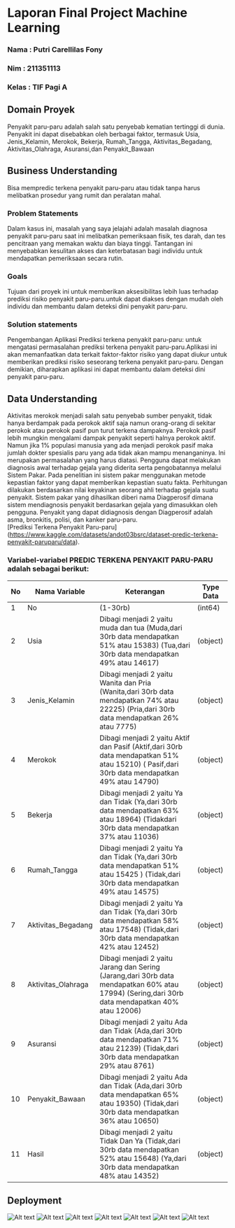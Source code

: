 # Laporan Final Project Machine Learning

### Nama : Putri Carellilas Fony

### Nim : 211351113

### Kelas : TIF Pagi A

## Domain Proyek

Penyakit paru-paru adalah salah satu penyebab kematian tertinggi di dunia. Penyakit ini dapat disebabkan oleh berbagai faktor, termasuk Usia, Jenis_Kelamin, Merokok, Bekerja, Rumah_Tangga, Aktivitas_Begadang, Aktivitas_Olahraga, Asuransi,dan Penyakit_Bawaan

## Business Understanding

Bisa mempredic terkena penyakit paru-paru atau tidak tanpa harus melibatkan prosedur yang rumit dan peralatan mahal. 

### Problem Statements

Dalam kasus ini, masalah yang saya jelajahi adalah masalah diagnosa penyakit paru-paru saat ini melibatkan pemeriksaan fisik, tes darah, dan tes pencitraan yang memakan waktu dan biaya tinggi. Tantangan ini menyebabkan kesulitan akses dan keterbatasan bagi individu untuk mendapatkan pemeriksaan secara rutin.

### Goals

Tujuan dari proyek ini untuk memberikan aksesibilitas lebih luas terhadap prediksi risiko penyakit paru-paru.untuk dapat diakses dengan mudah oleh individu dan membantu dalam deteksi dini penyakit paru-paru.

### Solution statements

Pengembangan Aplikasi Prediksi terkena penyakit paru-paru: untuk mengatasi permasalahan prediksi terkena penyakit paru-paru.Aplikasi ini akan memanfaatkan data terkait faktor-faktor risiko yang dapat diukur untuk memberikan prediksi risiko seseorang terkena penyakit paru-paru. Dengan demikian, diharapkan aplikasi ini dapat membantu dalam deteksi dini penyakit paru-paru.

## Data Understanding

Aktivitas merokok menjadi salah satu penyebab sumber penyakit, tidak hanya berdampak pada perokok aktif saja namun orang-orang di sekitar perokok atau perokok pasif pun turut terkena dampaknya. Perokok pasif lebih mungkin mengalami dampak penyakit seperti halnya perokok aktif. Namun jika 1% populasi manusia yang ada menjadi perokok pasif maka jumlah
dokter spesialis paru yang ada tidak akan mampu menanganinya. Ini merupakan permasalahan yang harus diatasi. Pengguna dapat melakukan diagnosis awal terhadap gejala yang diderita serta pengobatannya melalui Sistem Pakar. Pada penelitian ini sistem pakar menggunakan metode kepastian faktor yang dapat memberikan kepastian suatu fakta. Perhitungan dilakukan berdasarkan nilai keyakinan seorang ahli terhadap gejala suatu penyakit. Sistem pakar yang dihasilkan diberi nama Diagperosif dimana sistem mendiagnosis penyakit berdasarkan gejala yang dimasukkan oleh pengguna. Penyakit yang dapat didiagnosis dengan Diagperosif adalah asma, bronkitis, polisi, dan kanker paru-paru.
<br>[Prediksi Terkena Penyakit Paru-paru] (https://www.kaggle.com/datasets/andot03bsrc/dataset-predic-terkena-penyakit-paruparu/data).</br>

### Variabel-variabel PREDIC TERKENA PENYAKIT PARU-PARU adalah sebagai berikut:
| No | Nama Variable    | Keterangan |Type Data|
|----|------------------|-----------|------------|
|1| No | (1-30rb)|(int64)|
|2| Usia |  Dibagi menjadi 2 yaitu muda dan tua (Muda,dari 30rb data mendapatkan 51% atau 15383) (Tua,dari 30rb data mendapatkan 49% atau 14617) |(object)
|3| Jenis_Kelamin | Dibagi menjadi 2 yaitu Wanita dan Pria (Wanita,dari 30rb data mendapatkan 74% atau 22225) (Pria,dari 30rb data mendapatkan 26% atau 7775) |(object)
|4| Merokok | Dibagi menjadi 2 yaitu Aktif dan Pasif (Aktif,dari 30rb data mendapatkan 51% atau 15210) ( Pasif,dari 30rb data mendapatkan 49% atau 14790)| (object)
|5| Bekerja | Dibagi menjadi 2 yaitu Ya dan Tidak (Ya,dari 30rb data mendapatkan 63% atau 18964) (Tidakdari 30rb data mendapatkan 37% atau 11036) |(object)
|6| Rumah_Tangga | Dibagi menjadi 2 yaitu Ya dan Tidak (Ya,dari 30rb data mendapatkan 51% atau 15425 ) (Tidak,dari 30rb data mendapatkan  49% atau 14575)| (object)
|7| Aktivitas_Begadang | Dibagi menjadi 2 yaitu Ya dan Tidak (Ya,dari 30rb data mendapatkan 58% atau 17548) (Tidak,dari 30rb data mendapatkan 42% atau 12452)| (object)
|8| Aktivitas_Olahraga | Dibagi menjadi 2 yaitu Jarang dan Sering (Jarang,dari 30rb data mendapatkan 60% atau 17994) (Sering,dari 30rb data mendapatkan 40% atau 12006)| (object)
|9| Asuransi | Dibagi menjadi 2 yaitu Ada dan Tidak (Ada,dari 30rb data mendapatkan 71% atau 21239) (Tidak,dari 30rb data mendapatkan 29% atau 8761)| (object)
|10| Penyakit_Bawaan | Dibagi menjadi 2 yaitu Ada dan Tidak (Ada,dari 30rb data mendapatkan 65% atau 19350) (Tidak,dari 30rb data mendapatkan 36% atau 10650)| (object)
|11| Hasil | Dibagi menjadi 2 yaitu Tidak Dan Ya (Tidak,dari 30rb data mendapatkan 52% atau 15648) (Ya,dari 30rb data mendapatkan 48% atau 14352)|  (object)

## Deployment

![Alt text](A1.jpeg)
![Alt text](A2.jpeg)
![Alt text](A3.jpeg)
![Alt text](A4.jpeg)
![Alt text](A5.jpeg)
![Alt text](A6.jpeg)
![Alt text](A7.jpeg)
